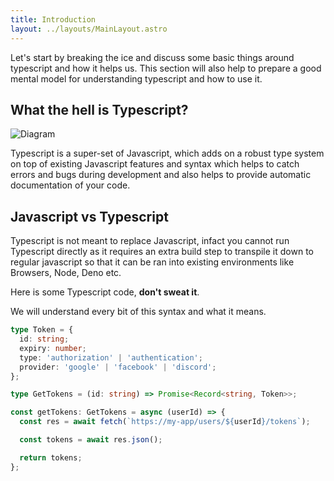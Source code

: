 ```yaml
---
title: Introduction
layout: ../layouts/MainLayout.astro
---
```


Let's start by breaking the ice and discuss some basic things around typescript and how it helps us. This section will also help to prepare a good mental model for understanding typescript and how to use it.

## What the hell is Typescript?

![Diagram](/static/ts-js-pie.svg)

Typescript is a super-set of Javascript, which adds on a robust type system on top of existing Javascript features and syntax which helps to catch errors and bugs during development and also helps to provide automatic documentation of your code.

## Javascript vs Typescript

Typescript is not meant to replace Javascript, infact you cannot run Typescript directly as it requires an extra build step to transpile it down to regular javascript so that it can be ran into existing environments like Browsers, Node, Deno etc.

Here is some Typescript code, **don't sweat it**.

We will understand every bit of this syntax and what it means.

```ts
type Token = {
  id: string;
  expiry: number;
  type: 'authorization' | 'authentication';
  provider: 'google' | 'facebook' | 'discord';
};

type GetTokens = (id: string) => Promise<Record<string, Token>>;

const getTokens: GetTokens = async (userId) => {
  const res = await fetch(`https://my-app/users/${userId}/tokens`);

  const tokens = await res.json();

  return tokens;
};
```
